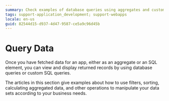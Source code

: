```yaml
---
summary: Check examples of database queries using aggregates and custom SQL queries. See how to manipulate sets of records returned using filters, sorting or operations other operations supported by aggregates.
tags: support-application_development; support-webapps
locale: en-us
guid: 82544d15-d937-4d47-9587-ce5a9c96d45b
---
```


# Query Data

Once you have fetched data for an app, either as an aggregate or an SQL element, you can view and display returned records by using database queries or custom SQL queries.

The articles in this section give examples about how to use filters, sorting, calculating aggregated data, and other operations to manipulate your data sets according to your business needs. 

